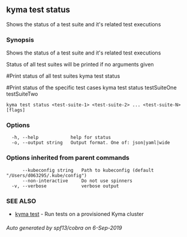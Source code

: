 ## kyma test status

Shows the status of a test suite and it's related test executions

### Synopsis

Shows the status of a test suite and it's related test executions

Status of all test suites will be printed if no arguments given

#Print status of all test suites
kyma test status

#Print status of the specific test cases
kyma test status testSuiteOne testSuiteTwo

```
kyma test status <test-suite-1> <test-suite-2> ... <test-suite-N> [flags]
```

### Options

```
  -h, --help            help for status
  -o, --output string   Output format. One of: json|yaml|wide
```

### Options inherited from parent commands

```
      --kubeconfig string   Path to kubeconfig (default "/Users/d063295/.kube/config")
      --non-interactive     Do not use spinners
  -v, --verbose             verbose output
```

### SEE ALSO

* [kyma test](kyma_test.md)	 - Run tests on a provisioned Kyma cluster

###### Auto generated by spf13/cobra on 6-Sep-2019
